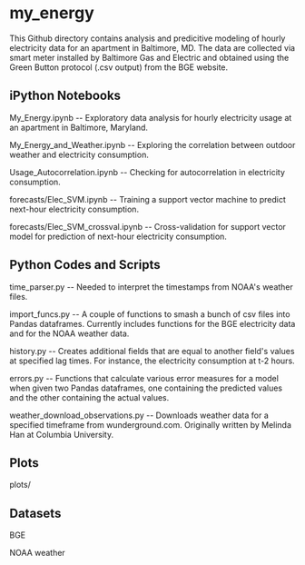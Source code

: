 my_energy
=========
This Github directory contains analysis and predicitive modeling of hourly electricity data for an apartment in Baltimore, MD.  The data are collected via smart meter installed by Baltimore Gas and Electric and obtained using the Green Button protocol (.csv output) from the BGE website.

## iPython Notebooks

  My_Energy.ipynb -- Exploratory data analysis for hourly electricity usage at an apartment in Baltimore, Maryland.

  My_Energy_and_Weather.ipynb -- Exploring the correlation between outdoor weather and electricity consumption.

  Usage_Autocorrelation.ipynb -- Checking for autocorrelation in electricity consumption.

  forecasts/Elec_SVM.ipynb -- Training a support vector machine to predict next-hour electricity consumption.

  forecasts/Elec_SVM_crossval.ipynb -- Cross-validation for support vector model for prediction of next-hour electricity consumption.

## Python Codes and Scripts

  time_parser.py -- Needed to interpret the timestamps from NOAA's weather files.
  
  import_funcs.py -- A couple of functions to smash a bunch of csv files into Pandas dataframes.  Currently includes functions for the BGE electricity data and for the NOAA weather data.
  
  history.py -- Creates additional fields that are equal to another field's values at specified lag times.  For instance, the electricity consumption at t-2 hours.
  
  errors.py -- Functions that calculate various error measures for a model when given two Pandas dataframes, one containing the predicted values and the other containing the actual values.
  
  weather_download_observations.py --  Downloads weather data for a specified timeframe from wunderground.com.  Originally written by Melinda Han at Columbia University.

## Plots

  plots/

## Datasets

  BGE

  NOAA weather